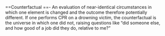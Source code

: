 ---
---


==Counterfactual ==- An evaluation of near-identical circumstances in which one element is changed and the outcome therefore potentially different. If one performs CPR on a drowning victim, the counterfactual is the universe in which one did not, raising questions like “did someone else, and how good of a job did they do, relative to me?”

